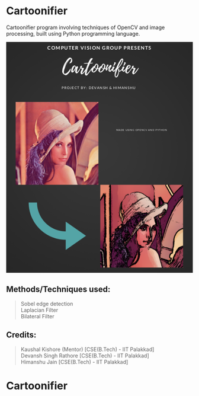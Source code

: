 # Cartoonifier
Cartoonifier program involving techniques of OpenCV and image processing, built using Python programming language.</br>

![](cartoonifier_poster.png)

## Methods/Techniques used:
> Sobel edge detection</br>
> Laplacian Filter</br>
> Bilateral Filter</br>

## Credits:
> Kaushal Kishore (Mentor) [CSE(B.Tech) - IIT Palakkad]</br>
> Devansh Singh Rathore [CSE(B.Tech) - IIT Palakkad]</br>
> Himanshu Jain [CSE(B.Tech) - IIT Palakkad]</br>
# Cartoonifier
